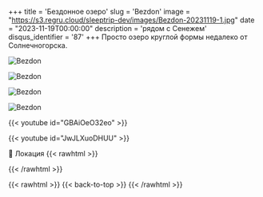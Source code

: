 +++
title = 'Бездонное озеро'
slug = 'Bezdon'
image = "https://s3.regru.cloud/sleeptrip-dev/images/Bezdon-20231119-1.jpg"
date = "2023-11-19T00:00:00"
description = 'рядом с Сенежем'
disqus_identifier = '87'
+++
Просто озеро круглой формы недалеко от Солнечногорска.

![Bezdon](https://s3.regru.cloud/sleeptrip-dev/images/Bezdon-20231119-2.jpg)

![Bezdon](https://s3.regru.cloud/sleeptrip-dev/images/Bezdon-20231119-3.jpg)

![Bezdon](https://s3.regru.cloud/sleeptrip-dev/images/Bezdon-20231119-4.jpg)

![Bezdon](https://s3.regru.cloud/sleeptrip-dev/images/Bezdon-20231119-5.jpg)

{{< youtube id="GBAiOeO32eo" >}}

{{< youtube id="JwJLXuoDHUU" >}}

📍 Локация
{{< rawhtml >}}
<div class="yandex-map-container">
<script type="text/javascript" charset="utf-8" async src="https://api-maps.yandex.ru/services/constructor/1.0/js/?um=constructor%3Ad949730fefba7d21b8170ea6008490613f69145185ca67deec2e8ed16eb195f5&amp;width=800&amp;height=400&amp;lang=ru_RU&amp;scroll=true"></script>
</div>
{{< /rawhtml >}}

{{< rawhtml >}}
{{< back-to-top >}}
{{< /rawhtml >}}
